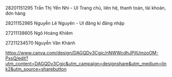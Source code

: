 28201151295	Trần Thị Yến Nhi - UI Trang chủ, liên hệ, thanh toán, tài khoản, đơn hàng

28211152985	Nguyễn Lê Nguyên - UI đăng kí đăng nhập

27211138605	Ngô Hoàng Khiêm

27211234570	Nguyễn Văn Khánh

https://www.canva.com/design/DAGQDv3Cgjc/nNWWcdhJPjIUmzoOM-PxsQ/edit?utm_content=DAGQDv3Cgjc&utm_campaign=designshare&utm_medium=link2&utm_source=sharebutton
